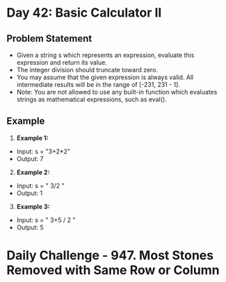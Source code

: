 # Day 42: Basic Calculator II

## Problem Statement

- Given a string s which represents an expression, evaluate this expression and return its value.
- The integer division should truncate toward zero.
- You may assume that the given expression is always valid. All intermediate results will be in the range of [-231, 231 - 1].
- Note: You are not allowed to use any built-in function which evaluates strings as mathematical expressions, such as eval().

## Example

1. **Example 1:**

- Input: s = "3+2*2"
- Output: 7

2. **Example 2:**

- Input: s = " 3/2 "
- Output: 1

3. **Example 3:**

- Input: s = " 3+5 / 2 "
- Output: 5

# Daily Challenge - 947. Most Stones Removed with Same Row or Column
